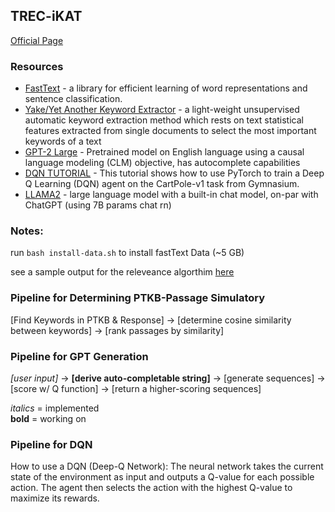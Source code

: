 ## TREC-iKAT

[Official Page](https://www.trecikat.com/)

### Resources

- [FastText](https://github.com/facebookresearch/fastText) - a library for efficient learning of word representations and sentence classification.
- [Yake/Yet Another Keyword Extractor](https://github.com/LIAAD/yake) - a light-weight unsupervised automatic keyword extraction method which rests on text statistical features extracted from single documents to select the most important keywords of a text
- [GPT-2 Large](https://huggingface.co/gpt2-large2) - Pretrained model on English language using a causal language modeling (CLM) objective, has autocomplete capabilities
- [DQN TUTORIAL](https://pytorch.org/tutorials/intermediate/reinforcement_q_learning.html) - This tutorial shows how to use PyTorch to train a Deep Q Learning (DQN) agent on the CartPole-v1 task from Gymnasium.
- [LLAMA2](https://github.com/facebookresearch/llama) - large language model with a built-in chat model, on-par with ChatGPT (using 7B params chat rn) 

### Notes:

run `bash install-data.sh` to install fastText Data (~5 GB)

see a sample output for the releveance algorthim [here](https://docs.google.com/spreadsheets/d/1-VU4-3qC3Q7mTdF9iZUgs3RjQVbYGD9ixf2JdMcMJRc/edit?usp=sharing)

### Pipeline for Determining PTKB-Passage Simulatory

[Find Keywords in PTKB & Response] → [determine cosine similarity between keywords] → [rank passages by similarity]

### Pipeline for GPT Generation

_[user input]_ -> **[derive auto-completable string]** -> [generate sequences] -> [score w/ Q function] -> [return a higher-scoring sequences]

_italics_ = implemented \
**bold** = working on

### Pipeline for DQN

How to use a DQN (Deep-Q Network): The neural network takes the current state of the environment as input and outputs a Q-value for each possible action. The agent then selects the action with the highest Q-value to maximize its rewards.
